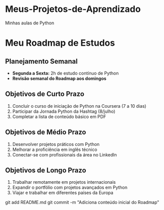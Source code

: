 # Meus-Projetos-de-Aprendizado
Minhas aulas de Python
# Meu Roadmap de Estudos

## Planejamento Semanal
- **Segunda a Sexta:** 2h de estudo contínuo de Python
- **Revisão semanal do Roadmap aos domingos**

## Objetivos de Curto Prazo
1. Concluir o curso de iniciação de Python na Coursera (7 a 10 dias)
2. Participar da Jornada Python da Hashtag (8/julho)
3. Completar a lista de conteúdo básico em PDF

## Objetivos de Médio Prazo
1. Desenvolver projetos práticos com Python
2. Melhorar a proficiência em inglês técnico
3. Conectar-se com profissionais da área no LinkedIn

## Objetivos de Longo Prazo
1. Trabalhar remotamente em projetos internacionais
2. Expandir o portfólio com projetos avançados em Python
3. Viajar e trabalhar em diferentes países da Europa

git add README.md
git commit -m "Adiciona conteúdo inicial do Roadmap"


